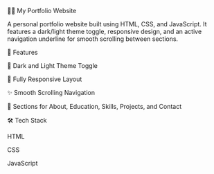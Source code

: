 🧑‍💻 My Portfolio Website

A personal portfolio website built using HTML, CSS, and JavaScript.
It features a dark/light theme toggle, responsive design, and an active navigation underline for smooth scrolling between sections.

🚀 Features

🌙 Dark and Light Theme Toggle

📱 Fully Responsive Layout

✨ Smooth Scrolling Navigation

💼 Sections for About, Education, Skills, Projects, and Contact

🛠️ Tech Stack

HTML

CSS

JavaScript